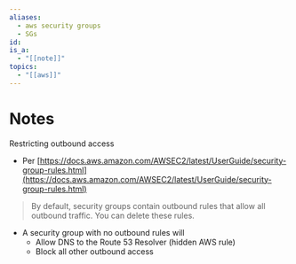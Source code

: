 ```yaml
---
aliases:
  - aws security groups
  - SGs
id: 
is_a:
  - "[[note]]"
topics:
  - "[[aws]]"
---
```

# Notes
Restricting outbound access
- Per [https://docs.aws.amazon.com/AWSEC2/latest/UserGuide/security-group-rules.html](https://docs.aws.amazon.com/AWSEC2/latest/UserGuide/security-group-rules.html)
> By default, security groups contain outbound rules that allow all outbound traffic. You can delete these rules.
- A security group with no outbound rules will
	- Allow DNS to the Route 53 Resolver (hidden AWS rule)
	- Block all other outbound access
